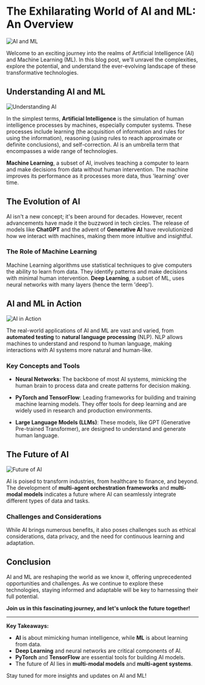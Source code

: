 # The Exhilarating World of AI and ML: An Overview

![AI and ML](https://via.placeholder.com/800x400.png?text=AI+and+ML+Overview)

Welcome to an exciting journey into the realms of Artificial Intelligence (AI) and Machine Learning (ML). In this blog post, we'll unravel the complexities, explore the potential, and understand the ever-evolving landscape of these transformative technologies. 

## Understanding AI and ML

![Understanding AI](https://via.placeholder.com/800x400.png?text=Understanding+AI+and+ML)

In the simplest terms, **Artificial Intelligence** is the simulation of human intelligence processes by machines, especially computer systems. These processes include learning (the acquisition of information and rules for using the information), reasoning (using rules to reach approximate or definite conclusions), and self-correction. AI is an umbrella term that encompasses a wide range of technologies.

**Machine Learning**, a subset of AI, involves teaching a computer to learn and make decisions from data without human intervention. The machine improves its performance as it processes more data, thus 'learning' over time.

## The Evolution of AI

AI isn't a new concept; it's been around for decades. However, recent advancements have made it the buzzword in tech circles. The release of models like **ChatGPT** and the advent of **Generative AI** have revolutionized how we interact with machines, making them more intuitive and insightful.

### The Role of Machine Learning

Machine Learning algorithms use statistical techniques to give computers the ability to learn from data. They identify patterns and make decisions with minimal human intervention. **Deep Learning**, a subset of ML, uses neural networks with many layers (hence the term 'deep').

## AI and ML in Action

![AI in Action](https://via.placeholder.com/800x400.png?text=AI+in+Action)

The real-world applications of AI and ML are vast and varied, from **automated testing** to **natural language processing** (NLP). NLP allows machines to understand and respond to human language, making interactions with AI systems more natural and human-like.

### Key Concepts and Tools

- **Neural Networks**: The backbone of most AI systems, mimicking the human brain to process data and create patterns for decision making.

- **PyTorch and TensorFlow**: Leading frameworks for building and training machine learning models. They offer tools for deep learning and are widely used in research and production environments.

- **Large Language Models (LLMs)**: These models, like GPT (Generative Pre-trained Transformer), are designed to understand and generate human language.

## The Future of AI

![Future of AI](https://via.placeholder.com/800x400.png?text=Future+of+AI)

AI is poised to transform industries, from healthcare to finance, and beyond. The development of **multi-agent orchestration frameworks** and **multi-modal models** indicates a future where AI can seamlessly integrate different types of data and tasks.

### Challenges and Considerations

While AI brings numerous benefits, it also poses challenges such as ethical considerations, data privacy, and the need for continuous learning and adaptation.

## Conclusion

AI and ML are reshaping the world as we know it, offering unprecedented opportunities and challenges. As we continue to explore these technologies, staying informed and adaptable will be key to harnessing their full potential.

**Join us in this fascinating journey, and let's unlock the future together!**

---

**Key Takeaways:**

- **AI** is about mimicking human intelligence, while **ML** is about learning from data.
- **Deep Learning** and neural networks are critical components of AI.
- **PyTorch** and **TensorFlow** are essential tools for building AI models.
- The future of AI lies in **multi-modal models** and **multi-agent systems**.

Stay tuned for more insights and updates on AI and ML!